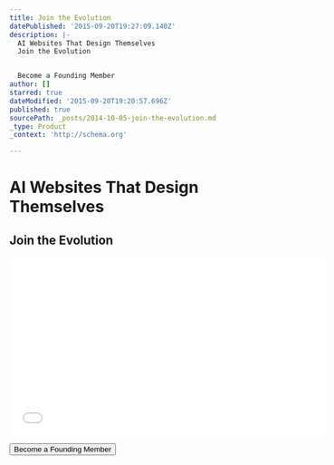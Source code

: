 ```yaml
---
title: Join the Evolution
datePublished: '2015-09-20T19:27:09.140Z'
description: |-
  AI Websites That Design Themselves
  Join the Evolution


  Become a Founding Member
author: []
starred: true
dateModified: '2015-09-20T19:20:57.696Z'
published: true
sourcePath: _posts/2014-10-05-join-the-evolution.md
_type: Product
_context: 'http://schema.org'

---
```

# AI Websites That Design Themselves

## Join the Evolution

<iframe width="560" height="315" src="//www.youtube.com/embed/OXA4-5x31V0" frameborder="0" allowfullscreen="allowfullscreen" style=""></iframe>

<button data-uuid="f6a4bd8d-55ec-4c3a-9ccd-9c5f3df80802" data-role="cta" data-verb="purchase" data-sum="9600" style="">Become a Founding Member</button>